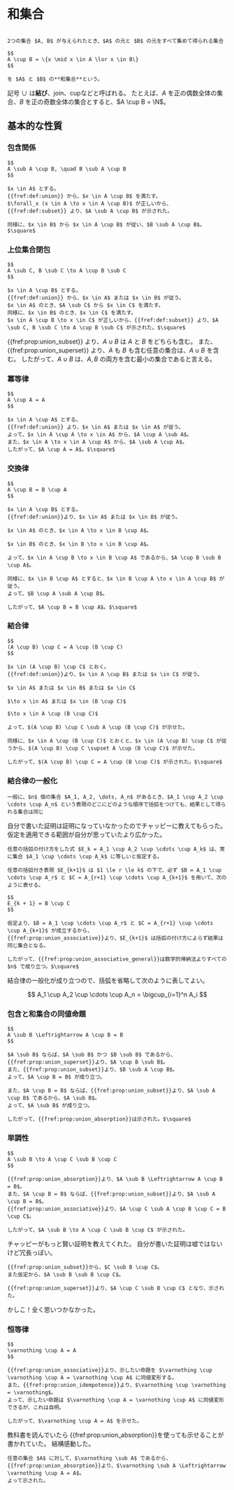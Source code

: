 # 和集合

```admonish title="{{def}}{def:union}[和集合]"

2つの集合 $A, B$ が与えられたとき、$A$ の元と $B$ の元をすべて集めて得られる集合

$$
A \cup B = \{x \mid x \in A \lor x \in B\}
$$

を $A$ と $B$ の**和集合**という。
```

記号 $\cup$ は**結び**、join、cupなどと呼ばれる。
たとえば、$A$ を正の偶数全体の集合、$B$ を正の奇数全体の集合とすると、$A \cup B = \N$。

## 基本的な性質

### 包含関係

```admonish title="{{prop}}{prop:union_subset}[和集合の包含関係]"
$$
A \sub A \cup B, \quad B \sub A \cup B
$$
```

```admonish tip title="{{fref:prop:union_subset}} の証明" collapsible=true
$x \in A$ とする。
{{fref:def:union}} から、$x \in A \cup B$ を満たす。
$\forall_x (x \in A \to x \in A \cup B)$ が正しいから、{{fref:def:subset}} より、$A \sub A \cup B$ が示された。

同様に、$x \in B$ から $x \in A \cup B$ が従い、$B \sub A \cup B$。$\square$
```

### 上位集合閉包

```admonish title="{{prop}}{prop:union_superset}[和集合の上位集合閉包]"
$$
A \sub C, B \sub C \to A \cup B \sub C
$$
```

```admonish tip title="{{fref:prop:union_superset}} の証明" collapsible=true
$x \in A \cup B$ とする。
{{fref:def:union}} から、$x \in A$ または $x \in B$ が従う。
$x \in A$ のとき、$A \sub C$ から $x \in C$ を満たす。
同様に、$x \in B$ のとき、$x \in C$ を満たす。
$x \in A \cup B \to x \in C$ が正しいから、{{fref:def:subset}} より、$A \sub C, B \sub C \to A \cup B \sub C$ が示された。$\square$
```

{{fref:prop:union_subset}} より、$A \cup B$ は $A$ と $B$ をどちらも含む。
また、{{fref:prop:union_superset}} より、$A$ も $B$ も含む任意の集合は、$A \cup B$ を含む。
したがって、$A \cup B$ は、$A, B$ の両方を含む最小の集合であると言える。

### 冪等律

```admonish title="{{prop}}{prop:union_idempotence}[和集合の冪等律]"
$$
A \cup A = A
$$
```

```admonish tip title="{{fref:prop:union_idempotence}} の証明" collapsible=true
$x \in A \cup A$ とする。
{{fref:def:union}} より、$x \in A$ または $x \in A$ が従う。
よって、$x \in A \cup A \to x \in A$ から、$A \cup A \sub A$。
また、$x \in A \to x \in A \cup A$ から、$A \sub A \cup A$。
したがって、$A \cup A = A$。$\square$
```

### 交換律

```admonish title="{{prop}}{prop:union_commutative}[和集合の交換律]"
$$
A \cup B = B \cup A
$$
```

```admonish tip title="{{fref:prop:union_commutative}} の証明" collapsible=true
$x \in A \cup B$ とする。
{{fref:def:union}}より、$x \in A$ または $x \in B$ が従う。

$x \in A$ のとき、$x \in A \to x \in B \cup A$。

$x \in B$ のとき、$x \in B \to x \in B \cup A$。

よって、$x \in A \cup B \to x \in B \cup A$ であるから、$A \cup B \sub B \cup A$。

同様に、$x \in B \cup A$ とすると、$x \in B \cup A \to x \in A \cup B$ が従う。
よって、$B \cup A \sub A \cup B$。

したがって、$A \cup B = B \cup A$。$\square$
```

### 結合律

```admonish title="{{prop}}{prop:union_associative}[和集合の結合律]"
$$
(A \cup B) \cup C = A \cup (B \cup C)
$$
```

```admonish tip title="{{fref:prop:union_associative}} の証明" collapsible=true
$x \in (A \cup B) \cup C$ とおく。
{{fref:def:union}}より、$x \in A \cup B$ または $x \in C$ が従う。

$x \in A$ または $x \in B$ または $x \in C$

$\to x \in A$ または $x \in (B \cup C)$

$\to x \in A \cup (B \cup C)$

よって、$(A \cup B) \cup C \sub A \cup (B \cup C)$ が示せた。

同様に、$x \in A \cup (B \cup C)$ とおくと、$x \in (A \cup B) \cup C$ が従うから、$(A \cup B) \cup C \supset A \cup (B \cup C)$ が示せた。

したがって、$(A \cup B) \cup C = A \cup (B \cup C)$ が示された。$\square$
```

### 結合律の一般化

```admonish title="{{prop}}{prop:union_associative_general}[和集合の結合律の一般化]"
一般に、$n$ 個の集合 $A_1, A_2, \dots, A_n$ があるとき、$A_1 \cup A_2 \cup \cdots \cup A_n$ という表現のどこにどのような順序で括弧をつけても、結果として得られる集合は同じ
```

自分で書いた証明は証明になっていなかったのでチャッピーに教えてもらった。
仮定を適用できる範囲が自分が思っていたより広かった。

```admonish tip title="{{fref:prop:union_associative_general}} の証明" collapsible=true
任意の括弧の付け方をした式 $E_k = A_1 \cup A_2 \cup \cdots \cup A_k$ は、常に集合 $A_1 \cup \cdots \cup A_k$ に等しいと仮定する。

任意の括弧付き表現 $E_{k+1}$ は $1 \le r \le k$ の下で、必ず $B = A_1 \cup \cdots \cup A_r$ と $C = A_{r+1} \cup \cdots \cup A_{k+1}$ を用いて、次のように表せる。

$$
E_{k + 1} = B \cup C
$$

仮定より、$B = A_1 \cup \cdots \cup A_r$ と $C = A_{r+1} \cup \cdots \cup A_{k+1}$ が成立するから、
{{fref:prop:union_associative}}より、$E_{k+1}$ は括弧の付け方によらず結果は同じ集合となる。

したがって、{{fref:prop:union_associative_general}}は数学的帰納法よりすべての $n$ で成り立つ。$\square$
```

結合律の一般化が成り立つので、括弧を省略して次のように表してよい。

$$
A_1 \cup A_2 \cup \cdots \cup A_n = \bigcup_{i=1}^n A_i
$$

### 包含と和集合の同値命題

```admonish title="{{prop}}{prop:union_absorption}[包含と和集合の同値命題]"
$$
A \sub B \Leftrightarrow A \cup B = B
$$
```

```admonish tip title="{{fref:prop:union_absorption}} の証明" collapsible=true
$A \sub B$ ならば、$A \sub B$ かつ $B \sub B$ であるから、
{{fref:prop:union_superset}}より、$A \cup B \sub B$。
また、{{fref:prop:union_subset}}より、$B \sub A \cup B$。
よって、$A \cup B = B$ が成り立つ。

また、$A \cup B = B$ ならば、{{fref:prop:union_subset}}より、$A \sub A \cup B$ であるから、$A \sub B$。
よって、$A \sub B$ が成り立つ。

したがって、{{fref:prop:union_absorption}}は示された。$\square$
```

### 単調性

```admonish title="{{prop}}{prop:union_monotonicity}[和集合の単調性]"
$$
A \sub B \to A \cup C \sub B \cup C
$$
```

```admonish tip title="{{fref:prop:union_monotonicity}} の証明" collapsible=true
{{fref:prop:union_absorption}}より、$A \sub B \Leftrightarrow A \cup B = B$。
また、$A \cup B = B$ ならば、{{fref:prop:union_subset}}より、$A \sub A \cup B = B$。
{{fref:prop:union_associative}}より、$A \cup C \sub A \cup B \cup C = B \cup C$。

したがって、$A \sub B \to A \cup C \sub B \cup C$ が示された。
```

チャッピーがもっと賢い証明を教えてくれた。
自分が書いた証明は嘘ではないけど冗長っぽい。

```admonish tip title="{{fref:prop:union_monotonicity}} の証明② " collapsible=true
{{fref:prop:union_subset}}から、$C \sub B \cup C$。
また仮定から、$A \sub B \sub B \cup C$。

{{fref:prop:union_superset}}より、$A \cup C \sub B \cup C$ となり、示された。
```

かしこ！全く思いつかなかった。

### 恒等律

```admonish title="{{prop}}{prop:union_identity}[和集合の恒等律]"
$$
\varnothing \cup A = A
$$
```

```admonish tip title="{{fref:prop:union_identity}} の証明" collapsible=true
{{fref:prop:union_associative}}より、示したい命題を $\varnothing \cup \varnothing \cup A = \varnothing \cup A$ に同値変形する。
また、{{fref:prop:union_idempotence}}より、$\varnothing \cup \varnothing = \varnothing$。
よって、示したい命題は $\varnothing \cup A = \varnothing \cup A$ に同値変形できるが、これは自明。

したがって、$\varnothing \cup A = A$ を示せた。
```

教科書を読んでいたら {{fref:prop:union_absorption}}を使っても示せることが書かれていた。
結構感動した。

```admonish tip title="{{fref:prop:union_identity}} の証明② " collapsible=true
任意の集合 $A$ に対して、$\varnothing \sub A$ であるから、
{{fref:prop:union_absorption}}より、$\varnothing \sub A \Leftrightarrow \varnothing \cup A = A$。
よって示された。
```
